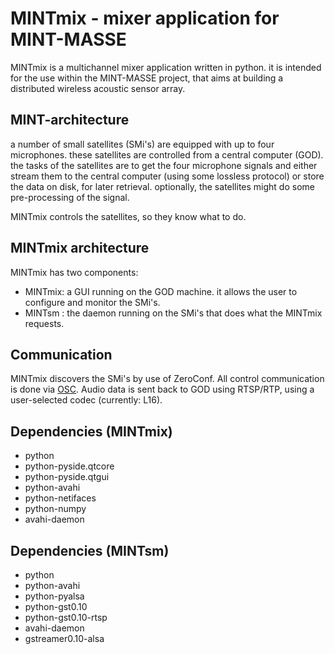 MINTmix - mixer application for MINT-MASSE
==========================================


MINTmix is a multichannel mixer application written in python.
it is intended for the use within the MINT-MASSE project, that aims at building
a distributed wireless acoustic sensor array.

MINT-architecture
-----------------
a number of small satellites (SMi's) are equipped with up to four microphones.
these satellites are controlled from a central computer (GOD).
the tasks of the satellites are to get the four microphone signals and either
stream them to the central computer (using some lossless protocol) or store the
data on disk, for later retrieval.
optionally, the satellites might do some pre-processing of the signal.

MINTmix controls the satellites, so they know what to do.



MINTmix architecture
--------------------
MINTmix has two components:
- MINTmix: a GUI running on the GOD machine. it allows the user to configure and
           monitor the SMi's.
- MINTsm : the daemon running on the SMi's that does what the MINTmix requests.


Communication
-------------
MINTmix discovers the SMi's by use of ZeroConf.
All control communication is done via [OSC](http://opensoundcontrol.org).
Audio data is sent back to GOD using RTSP/RTP, using a user-selected codec
(currently: L16).

Dependencies (MINTmix)
----------------------
- python
- python-pyside.qtcore
- python-pyside.qtgui
- python-avahi
- python-netifaces
- python-numpy
- avahi-daemon

Dependencies (MINTsm)
---------------------
- python
- python-avahi
- python-pyalsa
- python-gst0.10
- python-gst0.10-rtsp
- avahi-daemon
- gstreamer0.10-alsa
